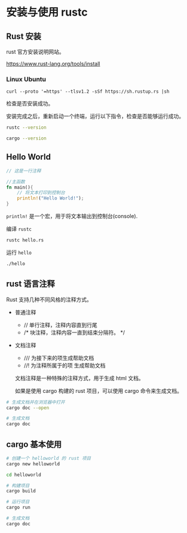 # 安装与使用 rustc



## Rust 安装

  rust 官方安装说明网站。

  https://www.rust-lang.org/tools/install

### Linux Ubuntu

```
curl --proto '=https' --tlsv1.2 -sSf https://sh.rustup.rs |sh
```

  检查是否安装成功。

  安装完成之后，重新启动一个终端，运行以下指令，检查是否能够运行成功。

```bash
rustc --version

cargo --version
```



## Hello World



```rust
// 这是一行注释

//主函数
fn main(){
    // 将文本打印到控制台
    println!("Hello World!");
}
```

  `println!` 是一个宏，用于将文本输出到控制台(console).



  编译 `rustc`

```bash
rustc hello.rs
```

  运行 `hello`

```bash
./hello
```



## rust 语言注释

  Rust 支持几种不同风格的注释方式。



- 普通注释
  - // 单行注释，注释内容直到行尾
  - /*  块注释，注释内容一直到结束分隔符。 */

- 文档注释
  - /// 为接下来的项生成帮助文档
  - //! 为注释所属于的项 生成帮助文档

  文档注释是一种特殊的注释方式，用于生成 html 文档。

  如果是使用 cargo 构建的 rust 项目，可以使用 cargo 命令来生成文档。

```bash
# 生成文档并在浏览器中打开
cargo doc --open

# 生成文档
cargo doc
```



## cargo 基本使用



```bash
# 创建一个 helloworld 的 rust 项目
cargo new helloworld

cd helloworld

# 构建项目
cargo build

# 运行项目
cargo run

# 生成文档
cargo doc
```





